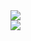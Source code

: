 
  <img src="https://github-readme-stats.vercel.app/api?username=Optinux&theme=dark">
  <br>
  <img src="https://github-readme-stats.vercel.app/api/top-langs/?username=Optinux&theme=dark" />

